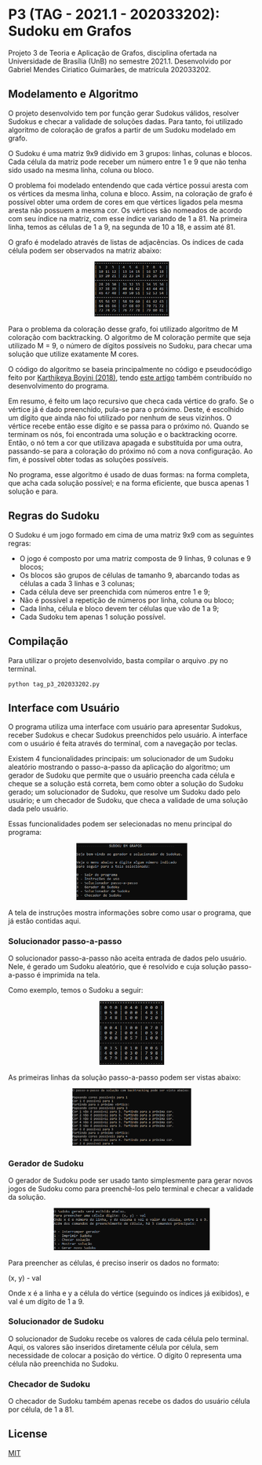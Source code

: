 # P3 (TAG - 2021.1 - 202033202): Sudoku em Grafos
Projeto 3 de Teoria e Aplicação de Grafos, disciplina ofertada na Universidade de Brasília (UnB) no semestre 2021.1.
Desenvolvido por Gabriel Mendes Ciriatico Guimarães, de matrícula 202033202.

## Modelamento e Algoritmo

O projeto desenvolvido tem por função gerar Sudokus válidos, resolver Sudokus e checar a validade de soluções dadas. Para tanto, foi utilizado algoritmo de coloração de grafos a partir de um Sudoku modelado em grafo.

O Sudoku é uma matriz 9x9 didivido em 3 grupos: linhas, colunas e blocos. Cada célula da matriz pode receber um número entre 1 e 9 que não tenha sido usado na mesma linha, coluna ou bloco.

O problema foi modelado entendendo que cada vértice possui aresta com os vértices da mesma linha, coluna e bloco. Assim, na coloração de grafo é possível obter uma ordem de cores em que vértices ligados pela mesma aresta não possuem a mesma cor. Os vértices são nomeados de acordo com seu índice na matriz, com esse índice variando de 1 a 81. Na primeira linha, temos as células de 1 a 9, na segunda de 10 a 18, e assim até 81.

O grafo é modelado através de listas de adjacências. Os índices de cada célula podem ser observados na matriz abaixo:

<p align="center"><img src="media/tela2_instrucoes_matriz.PNG" alt="pseudocode_algorithm" style="width:30%;"/></p>

Para o problema da coloração desse grafo, foi utilizado algoritmo de M coloração com backtracking. O algoritmo de M coloração permite que seja utilizado M = 9, o número de dígitos possíveis no Sudoku, para checar uma solução que utilize exatamente M cores.

O código do algoritmo se baseia principalmente no código e pseudocódigo feito por <a href="https://www.tutorialspoint.com/M-Coloring-Problem">Karthikeya Boyini (2018)</a>, tendo <a href="https://www.geeksforgeeks.org/m-coloring-problem-backtracking-5/">este artigo</a> também contribuído no desenvolvimento do programa.

Em resumo, é feito um laço recursivo que checa cada vértice do grafo. Se o vértice já é dado preenchido, pula-se para o próximo. Deste, é escolhido um dígito que ainda não foi utilizado por nenhum de seus vizinhos. O vértice recebe então esse dígito e se passa para o próximo nó. Quando se terminam os nós, foi encontrada uma solução e o backtracking ocorre. Então, o nó tem a cor que utilizava apagada e substituída por uma outra, passando-se para a coloração do próximo nó com a nova configuração. Ao fim, é possível obter todas as soluções possíveis.

No programa, esse algoritmo é usado de duas formas: na forma completa, que acha cada solução possível; e na forma eficiente, que busca apenas 1 solução e para.

## Regras do Sudoku

O Sudoku é um jogo formado em cima de uma matriz 9x9 com as seguintes regras:

 <ul>
  <li>O jogo é composto por uma matriz composta de 9 linhas, 9 colunas e 9 blocos;</li>
  <li>Os blocos são grupos de células de tamanho 9, abarcando todas as células a cada 3 linhas e 3 colunas;</li>
  <li>Cada célula deve ser preenchida com números entre 1 e 9;</li>
  <li>Não é possível a repetição de números por linha, coluna ou bloco;</li>
 <li>Cada linha, célula e bloco devem ter células que vão de 1 a 9;</li>
  <li>Cada Sudoku tem apenas 1 solução possível.</li>
</ul> 

## Compilação
Para utilizar o projeto desenvolvido, basta compilar o arquivo .py no terminal.

```console
python tag_p3_202033202.py
```

## Interface com Usuário

O programa utiliza uma interface com usuário para apresentar Sudokus, receber Sudokus e checar Sudokus preenchidos pelo usuário. A interface com o usuário é feita através do terminal, com a navegação por teclas.

Existem 4 funcionalidades principais: um solucionador de um Sudoku aleatório mostrando o passo-a-passo da aplicação do algoritmo; um gerador de Sudoku que permite que o usuário preencha cada célula e cheque se a solução está correta, bem como obter a solução do Sudoku gerado; um solucionador de Sudoku, que resolve um Sudoku dado pelo usuário; e um checador de Sudoku, que checa a validade de uma solução dada pelo usuário.

Essas funcionalidades podem ser selecionadas no menu principal do programa:

<p align="center"><img src="media/tela1_principal.PNG" alt="pseudocode_algorithm" style="width:45%;"/></p>

A tela de instruções mostra informações sobre como usar o programa, que já estão contidas aqui.

### Solucionador passo-a-passo

O solucionador passo-a-passo não aceita entrada de dados pelo usuário. Nele, é gerado um Sudoku aleatório, que é resolvido e cuja solução passo-a-passo é imprimida na tela.

Como exemplo, temos o Sudoku a seguir:
 
<p align="center"><img src="media/tela3_backtracking_sudoku.PNG" alt="pseudocode_algorithm" style="width:26%;"/></p>
 
As primeiras linhas da solução passo-a-passo podem ser vistas abaixo:

<p align="center"><img src="media/tela3_backtracking_passos.PNG" alt="pseudocode_algorithm" style="width:48%;"/></p>

### Gerador de Sudoku

O gerador de Sudoku pode ser usado tanto simplesmente para gerar novos jogos de Sudoku como para preenchê-los pelo terminal e checar a validade da solução.

<p align="center"><img src="media/tela4_gerador_sudoku.PNG" alt="pseudocode_algorithm" style="width:63%;"/></p>

Para preencher as células, é preciso inserir os dados no formato:

(x, y) - val

Onde x é a linha e y a célula do vértice (seguindo os índices já exibidos), e val é um dígito de 1 a 9.

### Solucionador de Sudoku

O solucionador de Sudoku recebe os valores de cada célula pelo terminal. Aqui, os valores são inseridos diretamente célula por célula, sem necessidade de colocar a posição do vértice. O dígito 0 representa uma célula não preenchida no Sudoku.

### Checador de Sudoku

O checador de Sudoku também apenas recebe os dados do usuário célula por célula, de 1 a 81.

## License
[MIT](https://choosealicense.com/licenses/mit/)
